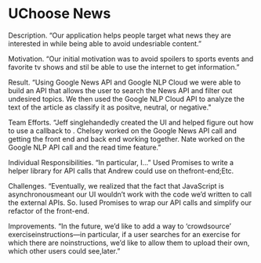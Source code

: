 # UChoose News

<bold> Description. “Our application helps people target what news they are interested in while being able to avoid undesriable content.”

Motivation. “Our initial motivation was to avoid spoilers to sports events and favorite tv shows and stil be able to use the internet to get information.”

Result. “Using Google News API and Google NLP Cloud we were able to build an API that allows the user to search the News API and filter out undesired topics. We then used the Google NLP Cloud API to analyze the text of the article as classify it as positve, neutral, or negative."

Team Efforts. “Jeff singlehandedly created the UI and helped figure out how to use a callback to . Chelsey worked on the Google News API call and getting the front end and back end working together. Nate worked on the Google NLP API call and the read time feature.”

Individual Responsibilities. “In particular, I...” Used Promises to write a helper library for API calls that Andrew could use on thefront-end;Etc.

Challenges. “Eventually, we realized that the fact that JavaScript is asynchronousmeant our UI wouldn’t work with the code we’d written to call the external APIs. So. Iused Promises to wrap our API calls and simplify our refactor of the front-end.

Improvements. “In the future, we’d like to add a way to ‘crowdsource’ exerciseinstructions—in particular, if a user searches for an exercise for which there are noinstructions, we’d like to allow them to upload their own, which other users could see,later.”

